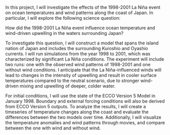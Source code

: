 In this project, I will investigate the effects of the 1998-2001 La Niña event on ocean temperatures and wind patterns along the coast of Japan. In particular, I will explore the following science question:

How did the 1998-2001 La Niña event influence ocean temperature and wind-driven upwelling in the waters surrounding Japan?

To investigate this question, I will construct a model that spans the island nation of Japan and includes the surrounding Kuroshio and Oyashio currents. I will run simulations from the year 1998 to 2001, which was characterized by significant La Niña conditions. The experiment will include two runs: one with the observed wind patterns of 1998-2001 and one without wind conditions. I anticipate that the La Niña-influenced winds will lead to changes in the intensity of upwelling and result in cooler surface temperatures compared to the neutral scenario, due to stronger wind-driven mixing and upwelling of deeper, colder water.

For initial conditions, I will use the state of the ECCO Version 5 Model in January 1998. Boundary and external forcing conditions will also be derived from ECCO Version 5 outputs. To analyze the results, I will create a timeseries of temperature changes along the coast and evaluate the differences between the two models over time. Additionally, I will visualize the temperature anomalies and wind patterns through movies, and compare between the one with wind and without wind.
